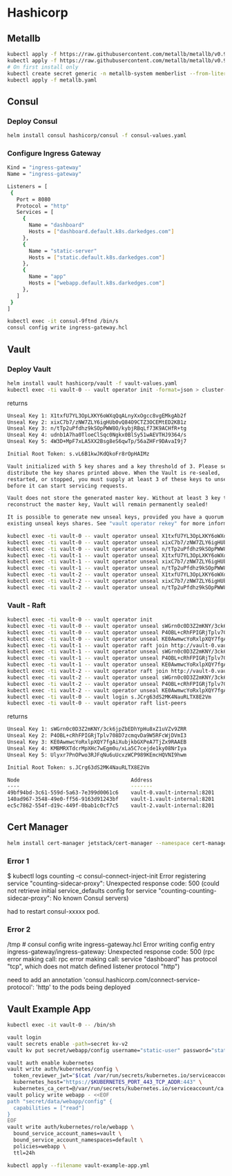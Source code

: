 # Hashicorp

## Metallb

```bash
kubectl apply -f https://raw.githubusercontent.com/metallb/metallb/v0.9.3/manifests/namespace.yaml
kubectl apply -f https://raw.githubusercontent.com/metallb/metallb/v0.9.3/manifests/metallb.yaml
# On first install only
kubectl create secret generic -n metallb-system memberlist --from-literal=secretkey="$(openssl rand -base64 128)"
kubectl apply -f metallb.yaml
```

## Consul

### Deploy Consul

```bash
helm install consul hashicorp/consul -f consul-values.yaml
```

### Configure Ingress Gateway

```bash - ingress-gateway.hcl
Kind = "ingress-gateway"
Name = "ingress-gateway"

Listeners = [
 {
   Port = 8080
   Protocol = "http"
   Services = [
     {
       Name = "dashboard"
       Hosts = ["dashboard.default.k8s.darkedges.com"]
     },
     {
       Name = "static-server"
       Hosts = ["static.default.k8s.darkedges.com"]
     },
     {
       Name = "app"
       Hosts = ["webapp.default.k8s.darkedges.com"]
     },
   ]
 }
]
```

```bash
kubectl exec -it consul-9ftnd /bin/s
consul config write ingress-gateway.hcl
```

## Vault

### Deploy Vault

```bash
helm install vault hashicorp/vault -f vault-values.yaml
kubectl exec -ti vault-0 -- vault operator init -format=json > cluster-keys.json
```

returns  

```bash
Unseal Key 1: X1txfU7YL3OpLXKY6oWXqQqALnyXxOgcc8vgEMkgAb2f
Unseal Key 2: xixC7b7/zNW7ZLY6igHUb0vQ84O9CTZ3OCEMtED2KB1z
Unseal Key 3: n/tTp2uPfdhz9kSOpPWW8O/kybjRBqLf73K9ACHfR+tg
Unseal Key 4: udnb1A7ha0TloeClSqc0Ngkx0BlSy51wAEVTHJ9364/s
Unseal Key 5: 4W3D+MpF7xLA5XX2Bsg8eS6qwTp/56aZHFr9DAvaI9j7

Initial Root Token: s.vL6B1kwJKdQkoFr8rOpHAIMz

Vault initialized with 5 key shares and a key threshold of 3. Please securely
distribute the key shares printed above. When the Vault is re-sealed,
restarted, or stopped, you must supply at least 3 of these keys to unseal it
before it can start servicing requests.

Vault does not store the generated master key. Without at least 3 key to
reconstruct the master key, Vault will remain permanently sealed!

It is possible to generate new unseal keys, provided you have a quorum of
existing unseal keys shares. See "vault operator rekey" for more information.
```

```bash
kubectl exec -ti vault-0 -- vault operator unseal X1txfU7YL3OpLXKY6oWXqQqALnyXxOgcc8vgEMkgAb2f
kubectl exec -ti vault-0 -- vault operator unseal xixC7b7/zNW7ZLY6igHUb0vQ84O9CTZ3OCEMtED2KB1z
kubectl exec -ti vault-0 -- vault operator unseal n/tTp2uPfdhz9kSOpPWW8O/kybjRBqLf73K9ACHfR+tg
kubectl exec -ti vault-1 -- vault operator unseal X1txfU7YL3OpLXKY6oWXqQqALnyXxOgcc8vgEMkgAb2f
kubectl exec -ti vault-1 -- vault operator unseal xixC7b7/zNW7ZLY6igHUb0vQ84O9CTZ3OCEMtED2KB1z
kubectl exec -ti vault-1 -- vault operator unseal n/tTp2uPfdhz9kSOpPWW8O/kybjRBqLf73K9ACHfR+tg
kubectl exec -ti vault-2 -- vault operator unseal X1txfU7YL3OpLXKY6oWXqQqALnyXxOgcc8vgEMkgAb2f
kubectl exec -ti vault-2 -- vault operator unseal xixC7b7/zNW7ZLY6igHUb0vQ84O9CTZ3OCEMtED2KB1z
kubectl exec -ti vault-2 -- vault operator unseal n/tTp2uPfdhz9kSOpPWW8O/kybjRBqLf73K9ACHfR+tg
```

### Vault - Raft

```bash
kubectl exec -ti vault-0 -- vault operator init
kubectl exec -ti vault-0 -- vault operator unseal sWGrn0c0D3Z2mKNY/3ck6jpZbEDhYpHu8xZ1uVZv9ZRR
kubectl exec -ti vault-0 -- vault operator unseal P4OBL+cRhFPIGRjTplv708D7zcmqvDa9W5RFcWjDVmI3
kubectl exec -ti vault-0 -- vault operator unseal KE0AwmwcYoRxlpXQY7fgAiXubjkbGXPeA7TjZx9RAAEB
kubectl exec -ti vault-1 -- vault operator raft join http://vault-0.vault-internal:8200
kubectl exec -ti vault-1 -- vault operator unseal sWGrn0c0D3Z2mKNY/3ck6jpZbEDhYpHu8xZ1uVZv9ZRR
kubectl exec -ti vault-1 -- vault operator unseal P4OBL+cRhFPIGRjTplv708D7zcmqvDa9W5RFcWjDVmI3
kubectl exec -ti vault-1 -- vault operator unseal KE0AwmwcYoRxlpXQY7fgAiXubjkbGXPeA7TjZx9RAAEB
kubectl exec -ti vault-2 -- vault operator raft join http://vault-0.vault-internal:8200
kubectl exec -ti vault-2 -- vault operator unseal sWGrn0c0D3Z2mKNY/3ck6jpZbEDhYpHu8xZ1uVZv9ZRR
kubectl exec -ti vault-2 -- vault operator unseal P4OBL+cRhFPIGRjTplv708D7zcmqvDa9W5RFcWjDVmI3
kubectl exec -ti vault-2 -- vault operator unseal KE0AwmwcYoRxlpXQY7fgAiXubjkbGXPeA7TjZx9RAAEB
kubectl exec -ti vault-0 -- vault login s.JCrg63dS2MK4NauRLTX8E2Vm
kubectl exec -ti vault-0 -- vault operator raft list-peers
```

returns

```bash
Unseal Key 1: sWGrn0c0D3Z2mKNY/3ck6jpZbEDhYpHu8xZ1uVZv9ZRR
Unseal Key 2: P4OBL+cRhFPIGRjTplv708D7zcmqvDa9W5RFcWjDVmI3
Unseal Key 3: KE0AwmwcYoRxlpXQY7fgAiXubjkbGXPeA7TjZx9RAAEB
Unseal Key 4: KMBMRXTdcrMpXHc7wEgm0u/xLa5C7cejde1ky08NrIya
Unseal Key 5: Ulyxr7PnOPwo3RJFqNu6uUcxzWCP989KEmcHQVNI9hwm

Initial Root Token: s.JCrg63dS2MK4NauRLTX8E2Vm

Node                                    Address                        State       Voter
----                                    -------                        -----       -----
49bf94bd-3c61-559d-5a63-7e399d0061c6    vault-0.vault-internal:8201    leader      true
140ad967-3548-49e0-ff56-9163d91243bf    vault-1.vault-internal:8201    follower    true
ec5c7862-554f-d19c-449f-0bab1c0cf7c5    vault-2.vault-internal:8201    follower    true
```

## Cert Manager

```bash
helm install cert-manager jetstack/cert-manager --namespace cert-manager --version v0.16.1 --set installCRDs=true
```

### Error 1

$ kubectl logs counting -c consul-connect-inject-init
Error registering service "counting-sidecar-proxy": Unexpected response code: 500 (could not retrieve initial service_defaults config for service "counting-counting-sidecar-proxy": No known Consul servers)

had to restart consul-xxxxx pod.

### Error 2

/tmp # consul config write ingress-gateway.hcl
Error writing config entry ingress-gateway/ingress-gateway: Unexpected response code: 500 (rpc error making call: rpc error making call: service "dashboard" has protocol "tcp", which does not match defined listener protocol "http")

need to add an annotation 
'consul.hashicorp.com/connect-service-protocol': 'http'
to the pods being deployed

## Vault Example App

```bash
kubectl exec -it vault-0 -- /bin/sh

vault login
vault secrets enable -path=secret kv-v2
vault kv put secret/webapp/config username="static-user" password="static-password"

vault auth enable kubernetes
vault write auth/kubernetes/config \
  token_reviewer_jwt="$(cat /var/run/secrets/kubernetes.io/serviceaccount/token)" \
  kubernetes_host="https://$KUBERNETES_PORT_443_TCP_ADDR:443" \
  kubernetes_ca_cert=@/var/run/secrets/kubernetes.io/serviceaccount/ca.crt
vault policy write webapp - <<EOF
path "secret/data/webapp/config" {
  capabilities = ["read"]
}
EOF
vault write auth/kubernetes/role/webapp \
  bound_service_account_names=vault \
  bound_service_account_namespaces=default \
  policies=webapp \
  ttl=24h

kubectl apply --filename vault-example-app.yml
```
